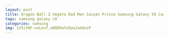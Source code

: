 ```yaml
---
layout: post
title: Dragon Ball Z Vegeta Bad Man Saiyan Prince Samsung Galaxy S9 Case
tags: samsung galaxy s9
categories: samsung
img: 1z5itNF-nuLeuf_wOQ03wYuQzwJaddxiP
---
```

